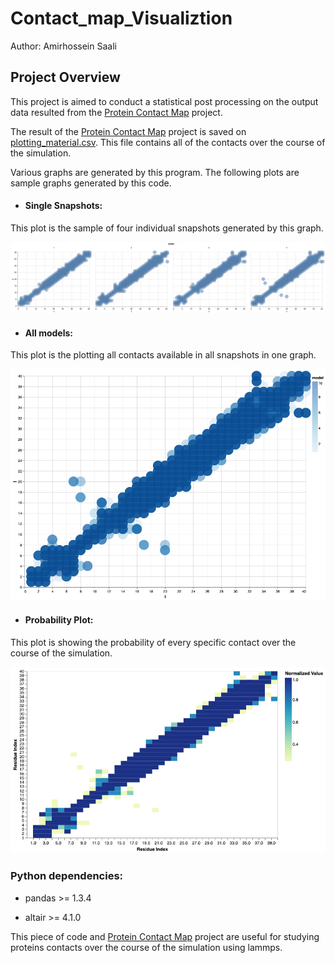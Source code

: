 # Contact_map_Visualiztion


Author: Amirhossein Saali


## Project Overview

This project is aimed to conduct a statistical post processing on the output data resulted from the [Protein Contact Map](https://github.com/Amirsaali/Protein_Contact_Map_Lammps_trajectory_file) project.

The result of the [Protein Contact Map](https://github.com/Amirsaali/Protein_Contact_Map_Lammps_trajectory_file) project is saved on [plotting_material.csv](https://github.com/Amirsaali/Contact_map_Visualiztion/blob/main/plotting_material.csv). This file contains all of the contacts over the course of the simulation.

Various graphs are generated by this program. The following plots are sample graphs generated by this code.

- #### Single Snapshots: 

 This plot is the sample of four individual snapshots generated by this graph.
 
 <img width="800" alt="Dashboard Mockup V1" src="https://github.com/Amirsaali/Contact_map_Visualiztion/blob/main/individual%20models.png">
 
 
- #### All models: 


 This plot is the plotting all contacts available in all snapshots in one graph.
 
 
  <img width="800" alt="Dashboard Mockup V1" src="https://github.com/Amirsaali/Contact_map_Visualiztion/blob/main/All%20models.png">
  
  
- #### Probability Plot: 


This plot is showing the probability of every specific contact over the course of the simulation.


  <img width="800" alt="Dashboard Mockup V1" src="https://github.com/Amirsaali/Contact_map_Visualiztion/blob/main/Normalized%20graph.png">




### Python dependencies:


- pandas >= 1.3.4

- altair >= 4.1.0 









This piece of code and [Protein Contact Map](https://github.com/Amirsaali/Protein_Contact_Map_Lammps_trajectory_file) project are useful for studying proteins contacts over the course of the simulation using lammps.
